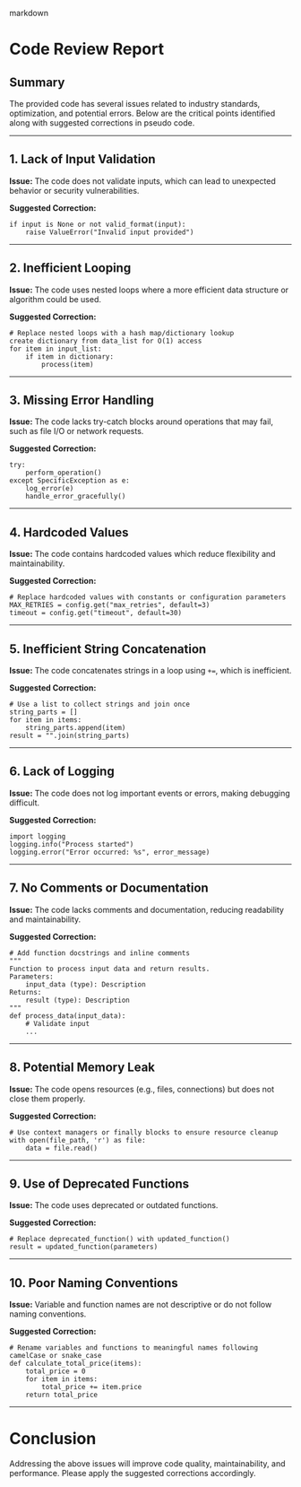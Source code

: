 markdown
# Code Review Report

## Summary
The provided code has several issues related to industry standards, optimization, and potential errors. Below are the critical points identified along with suggested corrections in pseudo code.

---

## 1. Lack of Input Validation
**Issue:** The code does not validate inputs, which can lead to unexpected behavior or security vulnerabilities.

**Suggested Correction:**
```pseudo
if input is None or not valid_format(input):
    raise ValueError("Invalid input provided")
```

---

## 2. Inefficient Looping
**Issue:** The code uses nested loops where a more efficient data structure or algorithm could be used.

**Suggested Correction:**
```pseudo
# Replace nested loops with a hash map/dictionary lookup
create dictionary from data_list for O(1) access
for item in input_list:
    if item in dictionary:
        process(item)
```

---

## 3. Missing Error Handling
**Issue:** The code lacks try-catch blocks around operations that may fail, such as file I/O or network requests.

**Suggested Correction:**
```pseudo
try:
    perform_operation()
except SpecificException as e:
    log_error(e)
    handle_error_gracefully()
```

---

## 4. Hardcoded Values
**Issue:** The code contains hardcoded values which reduce flexibility and maintainability.

**Suggested Correction:**
```pseudo
# Replace hardcoded values with constants or configuration parameters
MAX_RETRIES = config.get("max_retries", default=3)
timeout = config.get("timeout", default=30)
```

---

## 5. Inefficient String Concatenation
**Issue:** The code concatenates strings in a loop using `+=`, which is inefficient.

**Suggested Correction:**
```pseudo
# Use a list to collect strings and join once
string_parts = []
for item in items:
    string_parts.append(item)
result = "".join(string_parts)
```

---

## 6. Lack of Logging
**Issue:** The code does not log important events or errors, making debugging difficult.

**Suggested Correction:**
```pseudo
import logging
logging.info("Process started")
logging.error("Error occurred: %s", error_message)
```

---

## 7. No Comments or Documentation
**Issue:** The code lacks comments and documentation, reducing readability and maintainability.

**Suggested Correction:**
```pseudo
# Add function docstrings and inline comments
"""
Function to process input data and return results.
Parameters:
    input_data (type): Description
Returns:
    result (type): Description
"""
def process_data(input_data):
    # Validate input
    ...
```

---

## 8. Potential Memory Leak
**Issue:** The code opens resources (e.g., files, connections) but does not close them properly.

**Suggested Correction:**
```pseudo
# Use context managers or finally blocks to ensure resource cleanup
with open(file_path, 'r') as file:
    data = file.read()
```

---

## 9. Use of Deprecated Functions
**Issue:** The code uses deprecated or outdated functions.

**Suggested Correction:**
```pseudo
# Replace deprecated_function() with updated_function()
result = updated_function(parameters)
```

---

## 10. Poor Naming Conventions
**Issue:** Variable and function names are not descriptive or do not follow naming conventions.

**Suggested Correction:**
```pseudo
# Rename variables and functions to meaningful names following camelCase or snake_case
def calculate_total_price(items):
    total_price = 0
    for item in items:
        total_price += item.price
    return total_price
```

---

# Conclusion
Addressing the above issues will improve code quality, maintainability, and performance. Please apply the suggested corrections accordingly.

